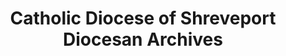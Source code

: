 ---
layout: repo
title: "Catholic Diocese of Shreveport Diocesan Archives"
id: 25070
permalink: repos/25070/
---